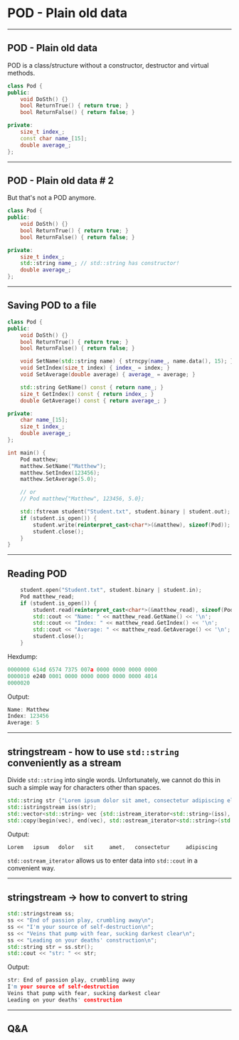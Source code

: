 <!-- .slide: data-background="#111111" -->

# POD - Plain old data

___

## POD - Plain old data

POD is a class/structure without a constructor, destructor and virtual methods.

```C++
class Pod {
public:
    void DoSth() {}
    bool ReturnTrue() { return true; }
    bool ReturnFalse() { return false; }

private:
    size_t index_;
    const char name_[15];
    double average_;
};
```
<!-- .element: class="fragment fade-in" -->

___

## POD - Plain old data # 2

But that's not a POD anymore.

```C++
class Pod {
public:
    void DoSth() {}
    bool ReturnTrue() { return true; }
    bool ReturnFalse() { return false; }

private:
    size_t index_;
    std::string name_; // std::string has constructor!
    double average_;
};
```
<!-- .element: class="fragment fade-in" -->

___
<!-- .slide: style="font-size: 0.9em" -->

## Saving POD to a file

```C++
class Pod {
public:
    void DoSth() {}
    bool ReturnTrue() { return true; }
    bool ReturnFalse() { return false; }

    void SetName(std::string name) { strncpy(name_, name.data(), 15); }
    void SetIndex(size_t index) { index_ = index; }
    void SetAverage(double average) { average_ = average; }

    std::string GetName() const { return name_; }
    size_t GetIndex() const { return index_; }
    double GetAverage() const { return average_; }

private:
    char name_[15];
    size_t index_;
    double average_;
};

int main() {
    Pod matthew;
    matthew.SetName("Matthew");
    matthew.SetIndex(123456);
    matthew.SetAverage(5.0);

    // or
    // Pod matthew{"Matthew", 123456, 5.0};

    std::fstream student("Student.txt", student.binary | student.out);
    if (student.is_open()) {
        student.write(reinterpret_cast<char*>(&matthew), sizeof(Pod));
        student.close();
    }
}
```
<!-- .element: class="fragment fade-in" -->

___
<!-- .slide: style="font-size: 0.9em" -->

## Reading POD

```C++
    student.open("Student.txt", student.binary | student.in);
    Pod matthew_read;
    if (student.is_open()) {
        student.read(reinterpret_cast<char*>(&matthew_read), sizeof(Pod));
        std::cout << "Name: " << matthew_read.GetName() << '\n';
        std::cout << "Index: " << matthew_read.GetIndex() << '\n';
        std::cout << "Average: " << matthew_read.GetAverage() << '\n';
        student.close();
    }
```
<!-- .element: class="fragment fade-in" -->

Hexdump:
<!-- .element: class="fragment fade-in" -->

```C++
0000000 614d 6574 7375 007a 0000 0000 0000 0000
0000010 e240 0001 0000 0000 0000 0000 0000 4014
0000020
```
<!-- .element: class="fragment fade-in" -->

Output:
<!-- .element: class="fragment fade-in" -->

```C++
Name: Matthew
Index: 123456
Average: 5
```
<!-- .element: class="fragment fade-in" -->

___
<!-- .slide: style="font-size: 0.9em" -->

## stringstream - how to use `std::string` conveniently as a stream

Divide `std::string` into single words. Unfortunately, we cannot do this in such a simple way for characters other than spaces.

```C++
std::string str {"Lorem ipsum dolor sit amet, consectetur adipiscing elit, sed do eiusmod tempor incididunt ut labore et dolore magna aliqua."};
std::istringstream iss(str);
std::vector<std::string> vec {std::istream_iterator<std::string>(iss), {}};
std::copy(begin(vec), end(vec), std::ostream_iterator<std::string>(std::cout, "\t"));
```
<!-- .element: class="fragment fade-in" -->

Output:
<!-- .element: class="fragment fade-in" -->

```C++
Lorem   ipsum   dolor   sit     amet,   consectetur     adipiscing      elit,   sed     do      eiusmod tempor  incididunt      ut      labore  et      dolore  magna   aliqua.
```
<!-- .element: class="fragment fade-in" -->

`std::ostream_iterator` allows us to enter data into `std::cout` in a convenient way.
<!-- .element: class="fragment fade-in" -->

___

## stringstream -> how to convert to string

```C++
std::stringstream ss;
ss << "End of passion play, crumbling away\n";
ss << "I'm your source of self-destruction\n";
ss << "Veins that pump with fear, sucking darkest clear\n";
ss << "Leading on your deaths' construction\n";
std::string str = ss.str();
std::cout << "str: " << str;
```
<!-- .element: class="fragment fade-in" -->

Output:
<!-- .element: class="fragment fade-in" -->

```cpp []
str: End of passion play, crumbling away
I'm your source of self-destruction
Veins that pump with fear, sucking darkest clear
Leading on your deaths' construction
```
<!-- .element: class="fragment fade-in" -->

___

## Q&A
